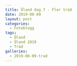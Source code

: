 ```yaml
---
title: Öland dag 7 - Fler träd
date: 2019-08-09
layout: post
categories:
  - Fotoblogg
tags:
  - Öland
  - Öland 2019
  - Träd
galleries:
  - 2019-08-09-trad
---
```

